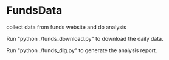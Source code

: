FundsData
=========

collect data from funds website and do analysis

Run "python ./funds_download.py" to download the daily data.

Run "python ./funds_dig.py" to generate the analysis report. 

